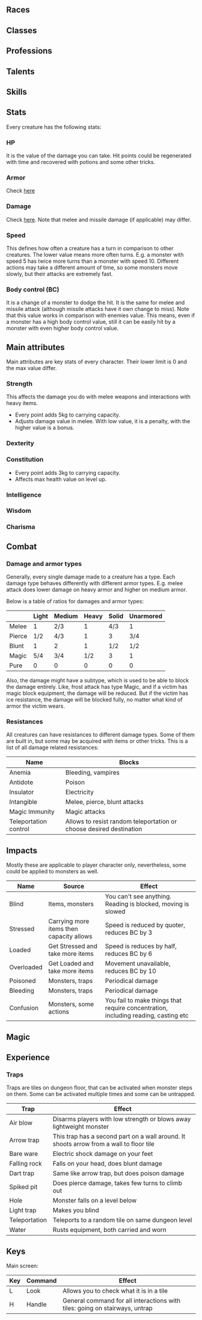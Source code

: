 ## Races

## Classes

## Professions

## Talents

## Skills

## Stats

Every creature has the following stats:

### HP

It is the value of the damage you can take. Hit points could be regenerated with time and recovered with potions and some other tricks.

### Armor

Check [here](#damage-and-armor-types)

### Damage

Check [here](#damage-and-armor-types). Note that melee and missile damage (if applicable) may differ.

### Speed

This defines how often a creature has a turn in comparison to other creatures. The lower value means more often turns. E.g. a monster with speed 5 has twice more turns than a monster with speed 10. Different actions may take a different amount of time, so some monsters move slowly, but their attacks are extremely fast.

### Body control (BC)

It is a change of a monster to dodge the hit. It is the same for melee and missile attack (although missile attacks have it own change to miss). Note that this value works in comparison with enemies value. This means, even if a monster has a high body control value, still it can be easily hit by a monster with even higher body control value.

## Main attributes

Main attributes are key stats of every character. Their lower limit is 0 and the max value differ.

### Strength

This affects the damage you do with melee weapons and interactions with heavy items.

- Every point adds 5kg to carrying capacity.
- Adjusts damage value in melee. With low value, it is a penalty, with the higher value is a bonus.

### Dexterity

### Constitution

- Every point adds 3kg to carrying capacity.
- Affects max health value on level up.

### Intelligence

### Wisdom

### Charisma

## Combat

### Damage and armor types

Generally, every single damage made to a creature has a type. Each damage type behaves differently with different armor types. E.g. melee attack does lower damage on heavy armor and higher on medium armor.

Below is a table of ratios for damages and armor types:

|        | Light | Medium | Heavy | Solid | Unarmored |
| ------ | ----- | ------ | ----- | ----- | --------- |
| Melee  | 1     | 2/3    | 1     | 4/3   | 1         |
| Pierce | 1/2   | 4/3    | 1     | 3     | 3/4       |
| Blunt  | 1     | 2      | 1     | 1/2   | 1/2       |
| Magic  | 5/4   | 3/4    | 1/2   | 3     | 1         |
| Pure   | 0     | 0      | 0     | 0     | 0         |

Also, the damage might have a subtype, which is used to be able to block the damage entirely. Like, frost attack has type Magic, and if a victim has magic block equipment, the damage will be reduced. But if the victim has ice resistance, the damage will be blocked fully, no matter what kind of armor the victim wears.

### Resistances

All creatures can have resistances to different damage types. Some of them are built in, but some may be acquired with items or other tricks. This is a list of all damage related resistances:

| Name                  | Blocks                                                              |
| --------------------- | ------------------------------------------------------------------- |
| Anemia                | Bleeding, vampires                                                  |
| Antidote              | Poison                                                              |
| Insulator             | Electricity                                                         |
| Intangible            | Melee, pierce, blunt attacks                                        |
| Magic Immunity        | Magic attacks                                                       |
| Teleportation control | Allows to resist random teleportation or choose desired destination |

## Impacts

Mostly these are applicable to player character only, nevertheless, some could be applied to monsters as well.

| Name       | Source                                   | Effect                                                                             |
| ---------- | ---------------------------------------- | ---------------------------------------------------------------------------------- |
| Blind      | Items, monsters                          | You can't see anything. Reading is blocked, moving is slowed                       |
| Stressed   | Carrying more items then capacity allows | Speed is reduced by quoter, reduces BC by 3                                        |
| Loaded     | Get Stressed and take more items         | Speed is reduces by half, reduces BC by 6                                          |
| Overloaded | Get Loaded and take more items           | Movement unavailable, reduces BC by 10                                             |
| Poisoned   | Monsters, traps                          | Periodical damage                                                                  |
| Bleeding   | Monsters, traps                          | Periodical damage                                                                  |
| Confusion  | Monsters, some actions                   | You fail to make things that require concentration, including reading, casting etc |

## Magic

## Experience


### Traps

Traps are tiles on dungeon floor, that can be activated when monster steps on them. Some can be activated multiple times and some can be untrapped.

| Trap          | Effect                                                                                  |
| ------------- | --------------------------------------------------------------------------------------- |
| Air blow      | Disarms players with low strength or blows away lightweight monster                     |
| Arrow trap    | This trap has a second part on a wall around. It shoots arrow from a wall to floor tile |
| Bare ware     | Electric shock damage on your feet                                                      |
| Falling rock  | Falls on your head, does blunt damage                                                   |
| Dart trap     | Same like arrow trap, but does poison damage                                            |
| Spiked pit    | Does pierce damage, takes few turns to climb out                                        |
| Hole          | Monster falls on a level below                                                          |
| Light trap    | Makes you blind                                                                         |
| Teleportation | Teleports to a random tile on same dungeon level                                        |
| Water         | Rusts equipment, both carried and worn                                                  |

## Keys

Main screen:

| Key | Command | Effect                                                                      |
| --- | ------- | --------------------------------------------------------------------------- |
| L   | Look    | Allows you to check what it is in a tile                                    |
| H   | Handle  | General command for all interactions with tiles: going on stairways, untrap |
